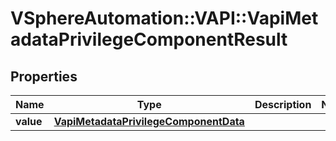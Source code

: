 # VSphereAutomation::VAPI::VapiMetadataPrivilegeComponentResult

## Properties
Name | Type | Description | Notes
------------ | ------------- | ------------- | -------------
**value** | [**VapiMetadataPrivilegeComponentData**](VapiMetadataPrivilegeComponentData.md) |  | 


